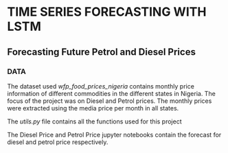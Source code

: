 # TIME SERIES FORECASTING WITH LSTM
## Forecasting Future Petrol and Diesel Prices

### DATA
The dataset used *wfp_food_prices_nigeria* contains monthly price information of different commodities in the different states in Nigeria. The focus of the project was on Diesel and Petrol prices. The monthly prices were extracted using the media price per month in all states.

The *utils.py* file contains all the functions used for this project

The Diesel Price and Petrol Price jupyter notebooks contain the forecast for diesel and petrol price respectively.
